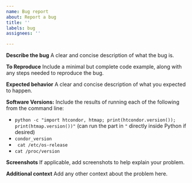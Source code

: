 ```yaml
---
name: Bug report
about: Report a bug
title: ''
labels: bug
assignees: ''

---
```


**Describe the bug**
A clear and concise description of what the bug is.

**To Reproduce**
Include a minimal but complete code example, along with any steps needed to reproduce the bug.

**Expected behavior**
A clear and concise description of what you expected to happen.

**Software Versions:**
Include the results of running each of the following from the command line:
*  `python -c "import htcondor, htmap; print(htcondor.version()); print(htmap.version())"` (can run the part in `"` directly inside Python if desired)
* `condor_version`
* ` cat /etc/os-release`
* `cat /proc/version`

**Screenshots**
If applicable, add screenshots to help explain your problem.

**Additional context**
Add any other context about the problem here.
